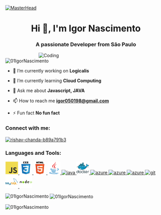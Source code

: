 [![MasterHead](https://developers.giphy.com/branch/master/static/api-512d36c09662682717108a38bbb5c57d.gif)](https://01IgorNascimento.io)
<h1 align="center">Hi 👋, I'm Igor Nascimento</h1>
<h3 align="center">A passionate Developer from São Paulo</h3>
<img align="right" alt="Coding" width="400" src="https://cdn.dribbble.com/users/1162077/screenshots/3848914/programmer.gif">


<p align="left"> <img src="https://komarev.com/ghpvc/?username=01IgorNascimento&label=Profile%20views&color=0e75b6&style=flat" alt="01IgorNascimento" /> </p>


- 🔭 I’m currently working on **Logicalis**

- 🌱 I’m currently learning **Cloud Computing**

- 💬 Ask me about **Javascript, JAVA**

- 📫 How to reach me **igor050198@gmail.com**

- ⚡ Fun fact **No fun fact**

<h3 align="left">Connect with me:</h3>
<p align="left">
<a href="https://www.linkedin.com/in/igor-nascimento-silva-423351214/" target="blank"><img align="center" src="https://raw.githubusercontent.com/rahuldkjain/github-profile-readme-generator/master/src/images/icons/Social/linked-in-alt.svg" alt="rishav-chanda-b89a791b3" height="30" width="40" /></a>
</p>
<h3 align="left">Languages and Tools:</h3>
<p align="left"> 
  <a href="https://developer.mozilla.org/en-US/docs/Web/JavaScript" target="_blank" rel="noreferrer"> <img        src="https://raw.githubusercontent.com/devicons/devicon/master/icons/javascript/javascript-original.svg" alt="javascript" width="40" height="40"/> 
  </a> 
  <a href="https://www.w3schools.com/css/" target="_blank" rel="noreferrer"> <img src="https://raw.githubusercontent.com/devicons/devicon/master/icons/css3/css3-original-wordmark.svg" alt="css3" width="40" height="40"/> </a>
  <a href="https://www.w3.org/html/" target="_blank" rel="noreferrer"> <img src="https://raw.githubusercontent.com/devicons/devicon/master/icons/html5/html5-original-wordmark.svg" alt="html5" width="40" height="40"/> </a> 
  <a href="https://www.java.com" target="_blank" rel="noreferrer"> <img src="https://raw.githubusercontent.com/devicons/devicon/master/icons/java/java-original.svg" alt="java" width="40" height="40"/> </a>
    <a href="https://www.java.com" target="_blank" rel="noreferrer"> <img src="https://seeklogo.com/images/C/c-sharp-c-logo-02F17714BA-seeklogo.com.png" alt="java" width="40" height="40"/> </a>
  <a href="https://www.docker.com/" target="_blank" rel="noreferrer"> <img src="https://raw.githubusercontent.com/devicons/devicon/master/icons/docker/docker-original-wordmark.svg" alt="docker" width="40" height="40"/> 
  </a>
    <a href="https://azure.microsoft.com/pt-br/" target="_blank" rel="noreferrer"> <img src="https://arunpotti.files.wordpress.com/2021/12/microsoft_azure.svg_.png" alt="azure" width="40" height="40"/> 
  </a>
      <a href="https://azure.microsoft.com/pt-br/" target="_blank" rel="noreferrer"> <img src="https://a0.awsstatic.com/libra-css/images/logos/aws_logo_smile_1200x630.png" alt="azure" width="40" height="40"/> 
  </a>
    </a>
      <a href="https://azure.microsoft.com/pt-br/" target="_blank" rel="noreferrer"> <img src="https://w7.pngwing.com/pngs/170/924/png-transparent-microsoft-sql-server-microsoft-azure-sql-database-microsoft-text-logo-microsoft-azure.png" alt="azure" width="40" height="40"/> 
  </a>
  <a href="https://git-scm.com/" target="_blank" rel="noreferrer"> <img src="https://www.vectorlogo.zone/logos/git-scm/git-scm-icon.svg" alt="git" width="40" height="40"/> </a>   <a href="https://www.mysql.com/" target="_blank" rel="noreferrer"> <img src="https://raw.githubusercontent.com/devicons/devicon/master/icons/mysql/mysql-original-wordmark.svg" alt="mysql" width="40" height="40"/> </a> <a href="https://nodejs.org" target="_blank" rel="noreferrer"> <img src="https://raw.githubusercontent.com/devicons/devicon/master/icons/nodejs/nodejs-original-wordmark.svg" alt="nodejs" width="40" height="40"/> </a>  </p>

<p><img align="left" src="https://github-readme-stats.vercel.app/api/top-langs?username=01IgorNascimento&show_icons=true&locale=en&layout=compact&theme=tokyonight" alt="01IgorNascimento" /></p>

<p>&nbsp;<img align="center" src="https://github-readme-stats.vercel.app/api?username=01IgorNascimento&show_icons=true&locale=en&theme=tokyonight" alt="01IgorNascimento" /></p>

<p><img align="center" src="https://github-readme-streak-stats.herokuapp.com/?user=01IgorNascimento&&theme=tokyonight" alt="01IgorNascimento" /></p>
